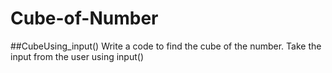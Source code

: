 # Cube-of-Number
##CubeUsing_input()
Write a code to find the cube of the number.
Take the input from the user using input() 
